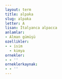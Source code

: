 ```yaml
---
layout: term
title: alpaka
slug: alpaka
letter: A
lisan: İtalyanca alpacca
anlamlar:
- Alman gümüşü
ozellikler:
- - isim
  - kimya
ornekler:
- - ''
orneklerkaynak:
- - ''
---
```

